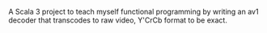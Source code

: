 A Scala 3 project to teach myself functional programming by writing an av1 decoder
that transcodes to raw video, Y'CrCb format to be exact.